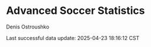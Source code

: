 # Advanced Soccer Statistics
Denis Ostroushko

<!-- gfm -->

Last successful data update: 2025-04-23 18:16:12 CST

